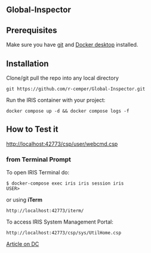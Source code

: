 ## Global-Inspector
    

## Prerequisites
Make sure you have [git](https://git-scm.com/book/en/v2/Getting-Started-Installing-Git) and [Docker desktop](https://www.docker.com/products/docker-desktop) installed.

## Installation 
Clone/git pull the repo into any local directory
```
git https://github.com/r-cemper/Global-Inspector.git
```
Run the IRIS container with your project: 
```
docker compose up -d && docker compose logs -f
```
## How to Test it

[http://localhost:42773/csp/user/webcmd.csp ](http://127.0.0.1:42773/csp/user/ginspect.CSP)  

### from Terminal Prompt 
To open IRIS Terminal do:
```
$ docker-compose exec iris iris session iris
USER>
```
or using **iTerm**
```
http://localhost:42773/iterm/
```
To access IRIS System Management Portal:
```
http://localhost:42773/csp/sys/UtilHome.csp
```

[Article on DC](https://community.intersystems.com/)    
